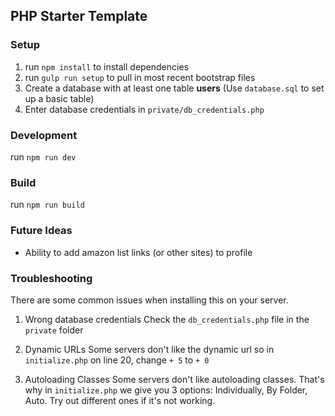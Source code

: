 ## PHP Starter Template

### Setup
1. run `npm install` to install dependencies
2. run `gulp run setup` to pull in most recent bootstrap files
3. Create a database with at least one table **users** (Use `database.sql` to set up a basic table)
4. Enter database credentials in `private/db_credentials.php`


### Development
run `npm run dev`

### Build
run `npm run build`

### Future Ideas
- Ability to add amazon list links (or other sites) to profile

### Troubleshooting
There are some common issues when installing this on your server.
1. Wrong database credentials
Check the `db_credentials.php` file in the `private` folder

2. Dynamic URLs
Some servers don't like the dynamic url so in `initialize.php` on line 20, change `+ 5` to `+ 0`

3. Autoloading Classes
Some servers don't like autoloading classes. That's why in `initialize.php` we give you 3 options: Individually, By Folder, Auto. Try out different ones if it's not working.